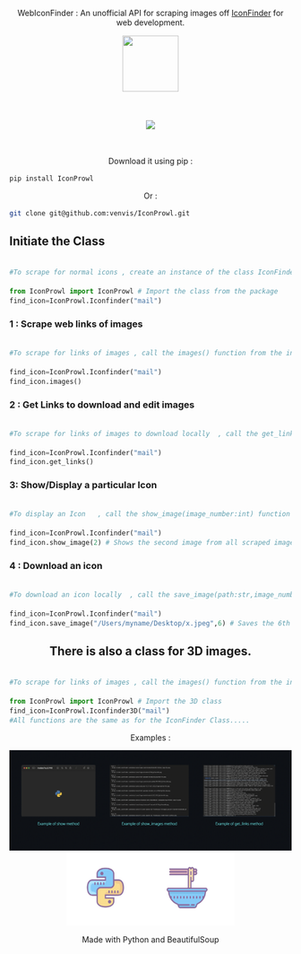 

<p align="center">WebIconFinder : An unofficial  API for scraping images off <a href="https://www.iconfinder.com/" target="_blank">IconFinder</a> for web development.</p>
<div align="center">
<img src="https://uploads-ssl.webflow.com/5d9ba0eb5f6edb77992a99d0/5e1ef88d24ceb82897e14ec0_182503-512%20(1).png" style="border:1px solid white;" height="100" width="100">
</div>
<br><br>
<p align="center">
  <a href="https://www.pepy.tech/projects/iconprowl"><img src="https://static.pepy.tech/badge/iconprowl"  /></a>
</p>
<br>

<p align="center">Download it using pip : </p>

```sh
pip install IconProwl
```

<p align="center">Or : </p>

```sh
git clone git@github.com:venvis/IconProwl.git
```

## Initiate the Class  

```python

#To scrape for normal icons , create an instance of the class IconFinder with the name of the image to search  , for example :

from IconProwl import IconProwl # Import the class from the package
find_icon=IconProwl.Iconfinder("mail")
```

###  1 : Scrape web links of images

```python

#To scrape for links of images , call the images() function from the initialized class , for example : 

find_icon=IconProwl.Iconfinder("mail")
find_icon.images()
```

###  2 : Get Links to download and edit images

```python

#To scrape for links of images to download locally  , call the get_links() function from the initialized class , for example : 

find_icon=IconProwl.Iconfinder("mail")
find_icon.get_links()
```

###  3: Show/Display a particular Icon

```python

#To display an Icon   , call the show_image(image_number:int) function from the initialized class , for example : 

find_icon=IconProwl.Iconfinder("mail")
find_icon.show_image(2) # Shows the second image from all scraped images
```

###  4 : Download an icon

```python

#To download an icon locally  , call the save_image(path:str,image_number:int) function from the initialized class , for example : 

find_icon=IconProwl.Iconfinder("mail")
find_icon.save_image("/Users/myname/Desktop/x.jpeg",6) # Saves the 6th image in the Desktop as x.jpeg
```

<h2 align="center">There is also a class for 3D images.</h2>
<p></p>

```python

#To scrape for links of images , call the images() function from the initialized class , for example : 

from IconProwl import IconProwl # Import the 3D class
find_icon=IconProwl.Iconfinder3D("mail")
#All functions are the same as for the IconFinder Class.....

```

<p align="center">Examples : </p>

<div align="center">
<img src="examples.png" >
</div>

<div align="center">
<img src="bs4.png" height="130" width="300">
  <p align="center">Made with Python and BeautifulSoup</p>
</div>
